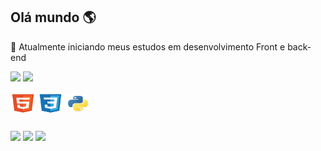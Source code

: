 ## Olá mundo 🌎

🌱 Atualmente iniciando meus estudos em desenvolvimento Front e back-end

<picture>
  <source
    srcset="https://github-readme-stats.vercel.app/api?username=Pedro-Henrique-Carrijo&show_icons=true&theme=dark#gh-dark-mode-only"
    media="(prefers-color-scheme: dark)"
  />
  <source
    srcset="https://github-readme-stats.vercel.app/api?username=Pedro-Henrique-Carrijo&show_icons=true&theme=dark#gh-dark-mode-only"
    media="(prefers-color-scheme: dark), (prefers-color-scheme: no-preference)"
  />
  <img src="https://github-readme-stats.vercel.app/api?username=Pedro-Henrique-Carrijo&show_icons=true&theme=dark#gh-dark-mode-only" />
</picture>

<picture>
  <source
    srcset="https://github-readme-stats.vercel.app/api/top-langs/?username=Pedro-Henrique-Carrijo&layout=compact&theme=dark#gh-dark-mode-only"
    media="(prefers-color-scheme: dark)"
  />
  <source
    srcset="https://github-readme-stats.vercel.app/api/top-langs/?username=Pedro-Henrique-Carrijo&layout=compact&theme=dark#gh-dark-mode-only"
    media="(prefers-color-scheme: dark), (prefers-color-scheme: no-preference)"
  />
  <img src="https://github-readme-stats.vercel.app/api/top-langs/?username=Pedro-Henrique-Carrijo&layout=compact&theme=dark#gh-dark-mode-only" />
</picture>

<div style="display: inline_block"><br>
  <img align="center" alt="Pedro-HTML" height="30" width="40" src="https://raw.githubusercontent.com/devicons/devicon/master/icons/html5/html5-original.svg">
  <img align="center" alt="Pedro-CSS" height="30" width="40" src="https://raw.githubusercontent.com/devicons/devicon/master/icons/css3/css3-original.svg">
  <img align="center" alt="Pedro-Python" height="30" width="40" src="https://raw.githubusercontent.com/devicons/devicon/master/icons/python/python-original.svg">
</div>
  

  ##
 
<div>
  <a href="https://www.instagram.com/phcarrijo.07" target="_blank"><img src="https://img.shields.io/badge/-Instagram-%23E4405F?style=for-the-badge&logo=instagram&logoColor=white" target="_blank"></a>
  <a href = "mailto:pfcarrijo@gmail.com"><img src="https://img.shields.io/badge/-Gmail-%23333?style=for-the-badge&logo=gmail&logoColor=white" target="_blank"></a>
  <a href="https://www.linkedin.com/in/pedro-carrijo-446b2732a/" target="_blank"><img src="https://img.shields.io/badge/-LinkedIn-%230077B5?style=for-the-badge&logo=linkedin&logoColor=white" target="_blank"></a> 
  
</div>
